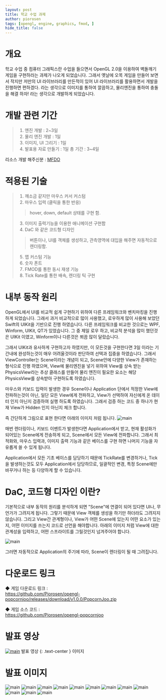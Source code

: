 ```yaml
---
layout: post
title: 학교 수업 과제 
author: piorosen
tags: [opengl, engine, graphics, fmod, ]
hide_title: false
---
```


# 개요 
학교 수업 중 컴퓨터 그래픽스란 수업을 들으면서 OpenGL 2.0을 이용하여 벽돌깨기 게임을 구현하라는 과제가 나오게 되었습니다. 그래서 옛날에 오목 게임을 만들어 보면서 작지만 저만의 UI 라이브러리를 만든적이 있어 UI 라이브러리를 활용하면서 개발을 진행하면 편하겠다. 라는 생각으로 이미지를 통하여 깔끔하고, 물리엔진을 통하여 충돌을 해결 하자! 라는 생각으로 개발하게 되었습니다.

# 개발 관련 기간
> 1. 엔진 개발 : 2~3일
> 2. 물리 엔진 개발 : 1일
> 3. 이미지, UI 그리기 : 1일
> 4. 발표용 자료 만들기 : 1일
> 총 기간 : 3~4일

리소스 개발 해주신분 : [MFDO](https://github.com/oMFDOo)

# 적용된 기술

> 1. 깨소금 같지만 마우스 커서 커스텀
> 2. 마우스 입력 (클릭을 통한 반응)
>> hover, down, default 상태를 구현 함.
> 3. 이미지 출력기능을 이용한 애니메이션 구현함
> 4. DaC 와 같은 코드형 디자인
>> 버튼이나, UI를 객체를 생성하고, 관측영역에 대입을 해주면 자동적으로 렌더링함.
> 5. 맵 커스텀 기능
> 6. 숫자 폰트
> 7. FMOD를 통한 동시 재생 기능
> 8. Tick Rate를 통한 배속, 렌더링 틱 구현

# 내부 동작 원리

OpenGL에서 UI를 비교적 쉽게 구현하기 위하여 다른 프레임워크와 벤치마킹을 진행 하게 되었습니다. 그래서 과거 비교적으로 많이 사용했고, 로우하게 많이 사용해 보았던 Swift의 UIKit을 기반으로 진행 하였습니다. 다른 프레임워크를 비교한 것으로는 WPF, Winform, UIKit, QT가 있었습니다. 그 중 제일 로우 하고, 비교적 분석을 많이 했던것은 UIKit 이였고, Winform이나 다른것은 쬐끔 많이 달랐습니다.

그래서 UIKit과 유사하게 구현하고자 하였지만, 이 모든것을 구현한다면 3일 이라는 기간내에 완성하는것이 매우 어려울것이라 판단하여 선택과 집중을 하였습니다. 그래서 ViewController는 Scene이라는 개념이 되고, Scene안에 다양한 View가 존재하는 형식으로 진행 하였으며, View에 물리엔진을 넣기 위하여 View를 상속 받는 PhysicsView라는 추상 클래스를 만들어 물리 엔진이 필요한 요소는 해당 PhysicsView를 상속받아 구현하도록 하였습니다.

마우스와 키보드 입력이 발생한 경우 Scene이나 Application 단에서 적정한 View에 전파하는것이 아닌, 일단 모든 View에게 전파하고, View가 선택하여 자신에게 온 데이터 인지 아닌지 검증하여 실행 하도록 하였습니다. 그래서 검증 하는 코드 중 하나가 현재 View가 Hidden 인지 아닌지 체크 합니다.

즉 간단하게 그림으로 표현 한다면 아래의 이미지 처럼 됩니다.
![main](/assets/img/post/2022-06-05-render.png)

매번 렌더링이나, 키보드 이벤트가 발생한다면 Application에서 받고, 현재 활성화가 되어있는 Scene에게 전송하게 되고, Scene에서 모든 View에 전파합니다.
그래서 최적화와, 마우스 입력과, 이미지 출력 기능과 같은 베이스를 구현 하면 나머지 기능을 자유롭게 쓸 수 있게 됩니다.

Application에서 모든 기초 베이스를 담당하기 때문에 TickRate를 변경하거나, Tick을 발생하는것도 모두 Application에서 담당하므로, 일괄적인 변경, 특정 Scene에만 바꾸거나 하는 등 다양하게 할 수 있습니다.

# DaC, 코드형 디자인 이란?

기본적으로 내부 동작의 원리를 분석하게 되면 "Scene"에 연결이 되어 있다면 UI나, 무언가가 그려지게 됩니다. 그렇기 때문에 View 객체를 생성을 하기만 하더라도 그려지지 않습니다. 그리고 View간 관계형이나, View가 어떤 Scene에 있는지 어떤 요소가 있는지, 어떤 이미지를 쓰는지 코드로 선언을 해야합니다. 
아래의 이미지 처럼 View에 대한 관계성을 입력하고, 어떤 스프라이트를 그릴것인지 넘겨주어야 합니다.

![main](/assets/img/post/2022-06-05-dac.PNG)

그러면 자동적으로 Application의 주기에 따라, Scene이 렌더링이 될 때 그려집니다.



# 다운로드 링크
◆ 게임 다운로드 링크 : <Br>
https://github.com/Piorosen/opengl-popcornjoo/releases/download/v1.0.0/PopcornJoo.zip<Br>

◆ 게임 소스 코드 : <Br>
https://github.com/Piorosen/opengl-popcornjoo<Br>

# 발표 영상

[![main](/assets/img/post/2022-06-05-001.png)](https://youtu.be/E2IK1jFpJvI) 
발표 영상
{: .text-center } 이미지 

# 발표 이미지

![main](/assets/img/post/2022-06-05-001.png)
![main](/assets/img/post/2022-06-05-002.png)
![main](/assets/img/post/2022-06-05-003.png)
![main](/assets/img/post/2022-06-05-004.png)
![main](/assets/img/post/2022-06-05-005.png)
![main](/assets/img/post/2022-06-05-006.png)
![main](/assets/img/post/2022-06-05-007.png)
![main](/assets/img/post/2022-06-05-008.png)
![main](/assets/img/post/2022-06-05-009.png)
![main](/assets/img/post/2022-06-05-010.png)
![main](/assets/img/post/2022-06-05-012.png)
![main](/assets/img/post/2022-06-05-013.png)